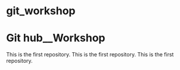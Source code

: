 # git_workshop
# Git hub__Workshop
This is the first repository.
This is the first repository.
This is the first repository.